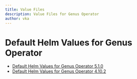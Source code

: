 ```yaml
---
title: Value Files
description: Value Files for Genus Operator
author: vka
---
```


# Default Helm Values for Genus Operator

- [Default Helm Values for Genus Operator 5.1.0](genus-operator-5.1.0.md)
- [Default Helm Values for Genus Operator 4.10.2](genus-operator-4.10.2.md)

